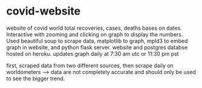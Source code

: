 # covid-website

website of covid world total recoveries, cases, deaths bases on dates. Interactive with zooming and clicking on graph to display the numbers. Used beautiful soup to scrape data, matplotlib to graph, mpld3 to embed graph in website, and python flask server. website and postgres databse hosted on heroku. updates graph daily at 7:30 am utc or 11:30 pm pst

first, scraped data from two different sources, then scrape daily on worldometers --> data are not completely accurate and should only be used to see the bigger trend. 
